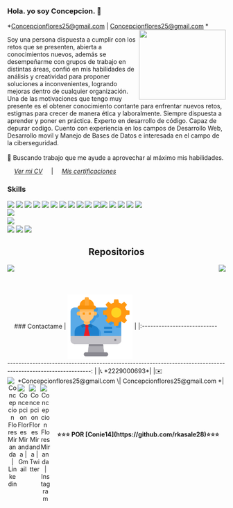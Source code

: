 ### Hola. yo soy Concepcion. 👋
*Concepcionflores25@gmail.com \| Concepcionflores25@gmail.com *
<img align="right" width="200" height="161" src="https://www.telemundo.com/sites/nbcutelemundo/files/styles/social_share_1024x768_scale/public/images/article/cover/2018/11/29/mujer-programando-en-computadora.jpg?ramen_itok=iqwQftIcTf">

Soy una persona dispuesta a cumplir con los retos que se presenten, abierta a conocimientos nuevos, además se desempeñarme con grupos de trabajo en distintas áreas, confió en mis habilidades de análisis y creatividad para proponer soluciones a inconvenientes, logrando mejoras dentro de cualquier organización. Una de las motivaciones que tengo muy presente es el obtener conocimiento contante para enfrentar nuevos retos, estigmas para crecer de manera ética y laboralmente.
Siempre dispuesta a aprender y poner en práctica. Experto en desarrollo de código. Capaz de depurar codigo. Cuento con experiencia en los campos de Desarrollo Web, Desarrollo movil y Manejo de Bases de Datos e interesada en el campo de la ciberseguridad. <br /><br />
🤔 Buscando trabajo que me ayude a aprovechar al máximo mis habilidades.



&nbsp; &nbsp; *[Ver mi CV](https://drive.google.com/file/d/1L06PH2LfTVMWsBAOFDOgcqcPh07R3Sml/view?usp=sharing)*
&nbsp; &nbsp; |  &nbsp; &nbsp; *[Mis certificaciones](https://drive.google.com/file/d/19nLLKyuB-OIjewYPrWjoM-SIgY-Gp8Fx/view?usp=sharing)*
<br />



### Skills
<img src = "https://img.shields.io/badge/-HTML5-E34F26?style=flat&logo=html5&logoColor=white"> <img src = "https://img.shields.io/badge/-CSS3-1572B6?style=flat&logo=css3&logoColor=white"> <img src="https://img.shields.io/badge/-Bootstrap-563D7C?style=flat&logo=bootstrap&logoColor=white"> 
<img src="https://img.shields.io/badge/-JavaScript-black?style=flat&logo=javascript&logoColor=eed718"> <img src="https://img.shields.io/badge/-JSP-de6c1e?style=flat" > 
<img src="https://img.shields.io/badge/-PHP-5466b8?style=flat&logo=php&logoColor=white" > <img src="https://img.shields.io/badge/-django-black?style=flat&logo=django"> 
<img src="https://img.shields.io/badge/-Flask-0d7963?style=flat&logo=flask&logoColor=white"> <img src="https://img.shields.io/badge/-React-161616?style=flat&logo=react&logoColor=00d9ff"> <img src="https://img.shields.io/badge/-C%20&%20C++-659ad2?style=flat&logo=c%2B%2B&logoColor=ffffff"> <img src="https://img.shields.io/badge/-Java 8-06305b?style=flat&logo=java&logoColor=white"><img src="https://img.shields.io/badge/-Python%203-black?style=flat&logo=python&logoColor=white"> <img src="https://img.shields.io/badge/-Problem%20Solving-ffa804?style=flat"> 
<img src="https://img.shields.io/badge/-Database%20Management-4d008f?style=flat"> <img src="https://img.shields.io/badge/-Android-black?style=flat&logo=android">
<img src="https://img.shields.io/badge/-Flutter-3a495d?style=flat&logo=flutter&logoColor=67b7f7"> <br /><img src="https://img.shields.io/badge/-Machine%20Learning-102230?style=flat"><br /><img src="https://img.shields.io/badge/-R-black?style=flat&logo=r&logoColor=5b8cc4"> <br /><img src="https://img.shields.io/badge/-Microsoft%20Word-164ead?style=flat&logo=microsoft%20word"> <img src="https://img.shields.io/badge/-Microsoft%20Excel-026f39?style=flat&logo=microsoft%20excel"> <img src="https://img.shields.io/badge/-Microsoft%20PowerPoint-b9361a?style=flat&logo=microsoft%20powerpoint">

<h2 align="center">Repositorios</h2>

<p width="100%" align="center">
  <a align="left" href="https://github.com/zumrudu-anka/Algorithms" title="Algorithms"><img align="left" height="115" src="https://github-readme-stats.vercel.app/api/pin/?username=zumrudu-anka&repo=Algorithms&theme=gotham"></a><a align="right" href="https://github.com/zumrudu-anka/DataStructures" title="Data Structures"><img align="right" height="115" src="https://github-readme-stats.vercel.app/api/pin/?username=zumrudu-anka&repo=DataStructures&theme=gotham"></a>
</p>
<br />
<br />
<br />
<br />
### Contactame
|  <a href="https://github.com/rkasale28"><img src="https://github.com/rkasale28/rkasale28/blob/master/icons/engineer.png" width="150px" height="150px" align="center" /></a> |
|:---------------------------------------------------------------------------------------------------------------------------------------: |
|📞 *2229000693*|
|✉️ *Concepcionflores25@gmail.com  \| Concepcionflores25@gmail.com *|

<a href="https://www.linkedin.com/in/concepcion-flores/" align="center" >
   <img align="left" alt="Concepcion Flores Miranda | Linkedin" width="24px" src="https://github.com/piyushP7pravin/piyushP7pravin/blob/master/Linkedin.svg" />
  </a>
  <a href="mailto:concepcionflores25@gmail.com" align="center" >
    <img align="left" alt="Concepcion Flores Miranda | Gmail" width="26px" src="https://github.com/piyushP7pravin/piyushP7pravin/blob/master/Gmail.svg" />
  </a>
  <a href="https://twitter.com/conchita_jr" align="center" >
    <img align="left" alt="Concepcion Flores Miranda | Twitter" width="26px" src="https://github.com/piyushP7pravin/piyushP7pravin/blob/master/Twitter.svg" />
  </a>
  <a href="https://www.instagram.com/coniee_flores_lml/" align="center" >
    <img align="left" alt="Concepcion Flores Miranda | Instagram" width="24px" src="https://github.com/piyushP7pravin/piyushP7pravin/blob/master/Instagram.svg" />
  </a>
  
<br />
<br />
<br />
<br />
<br />
<br />

<h4 align="center">⭐️⭐️⭐️ POR [Conie14](https://github.com/rkasale28)⭐️⭐️⭐️</h4>
